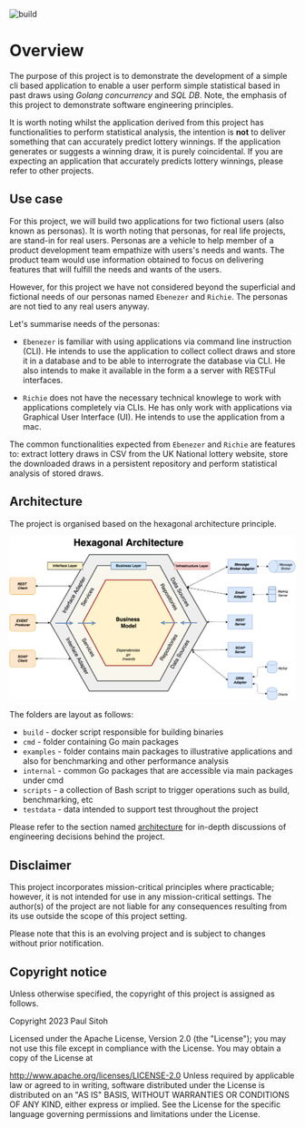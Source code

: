 ![build](https://github.com/paulwizviz/go-web/workflows/build/badge.svg)
# Overview

The purpose of this project is to demonstrate the development of a simple cli based application to enable a user perform simple statistical based in past draws using *Golang concurrency* and *SQL DB*. Note, the emphasis of this project to demonstrate software engineering principles.

It is worth noting whilst the application derived from this project has functionalities to perform statistical analysis, the intention is **not** to deliver something that can accurately predict lottery winnings. If the application generates or suggests a winning draw, it is purely coincidental. If you are expecting an application that accurately predicts lottery winnings, please refer to other projects.

## Use case

For this project, we will build two applications for two fictional users (also known as personas). It is worth noting that personas, for real life projects, are stand-in for real users. Personas are a vehicle to help member of a product development team empathize with users's needs and wants. The product team would use information obtained to focus on delivering features that will fulfill the needs and wants of the users.

However, for this project we have not considered beyond the superficial and fictional needs of our personas named `Ebenezer` and `Richie`. The personas are not tied to any real users anyway.

Let's summarise needs of the personas:

* `Ebenezer` is familiar with using applications via command line instruction (CLI). He intends to use the application to collect collect draws and store it in a database and to be able to interrograte the database via CLI. He also intends to make it available in the form a a server with RESTFul interfaces.

* `Richie` does not have the necessary technical knowlege to work with applications completely via CLIs. He has only work with applications via Graphical User Interface (UI). He intends to use the application from a mac.  

The common functionalities expected from `Ebenezer` and `Richie` are features to: extract lottery draws in CSV from the UK National lottery website, store the downloaded draws in a persistent repository and perform statistical analysis of stored draws.

## Architecture

The project is organised based on the hexagonal architecture principle.

![Architecture Principle](./docs/img/hexagonal.png)

The folders are layout as follows:

* `build` - docker script responsible for building binaries
* `cmd` - folder containing Go main packages
* `examples` - folder contains main packages to illustrative applications and also for benchmarking and other performance analysis
* `internal` - common Go packages that are accessible via main packages under cmd
* `scripts` - a collection of Bash script to trigger operations such as build, benchmarking, etc
* `testdata` - data intended to support test throughout the project

Please refer to the section named [architecture](./docs/arch.md) for in-depth discussions of engineering decisions behind the project.

## Disclaimer

This project incorporates mission-critical principles where practicable; however, it is not intended for use in any mission-critical settings. The author(s) of the project are not liable for any consequences resulting from its use outside the scope of this project setting.

Please note that this is an evolving project and is subject to changes without prior notification.

## Copyright notice

Unless otherwise specified, the copyright of this project is assigned as follows.

Copyright 2023 Paul Sitoh

Licensed under the Apache License, Version 2.0 (the "License"); you may not use this file except in compliance with the License. You may obtain a copy of the License at

http://www.apache.org/licenses/LICENSE-2.0 Unless required by applicable law or agreed to in writing, software distributed under the License is distributed on an "AS IS" BASIS, WITHOUT WARRANTIES OR CONDITIONS OF ANY KIND, either express or implied. See the License for the specific language governing permissions and limitations under the License.

